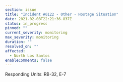 ```yaml
---
section: issue
title: "Incident #0122 - Other - Hostage Situation"
date: 2021-02-08T22:21:36.837Z
status: in_progress
pinned: ""
current_severity: monitoring
max_severity: monitoring
duration: ""
resolved_on: ""
affected:
  - North Los Santos
enableComments: false
---
```

Responding Units: RB-32, E-7